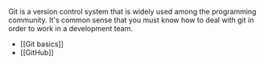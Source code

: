 Git is a version control system that is widely used among the programming community. It's common sense that you must know how to deal with git in order to work in a development team.

- [[Git basics]]
- [[GitHub]]